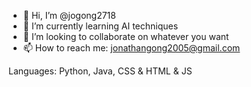 - 👋 Hi, I’m @jogong2718
- 🌱 I’m currently learning AI techniques
- 💞️ I’m looking to collaborate on whatever you want
- 📫 How to reach me: jonathangong2005@gmail.com

Languages: Python, Java, CSS & HTML & JS

<!---
jogong2718/jogong2718 is a ✨ special ✨ repository because its `README.md` (this file) appears on your GitHub profile.
You can click the Preview link to take a look at your changes.
--->
